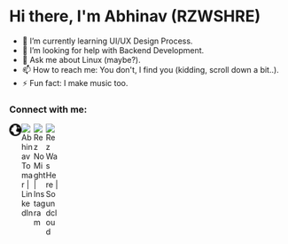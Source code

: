# Hi there, I'm Abhinav (RZWSHRE)


- 🌱 I’m currently learning UI/UX Design Process.
- 🤔 I’m looking for help with Backend Development.
- 💬 Ask me about Linux (maybe?).
- 📫 How to reach me: You don't, I find you (kidding, scroll down a bit..).
- ⚡ Fun fact: I make music too.

### Connect with me:

[<img align="left" alt="Portfolio" width="22px" src="https://raw.githubusercontent.com/iconic/open-iconic/master/svg/globe.svg" />](https://vrezn0v.github.io/Abhinav/)
[<img align="left" alt="Abhinav Tomar | LinkedIn" width="22px" src="https://cdn.jsdelivr.net/npm/simple-icons@v3/icons/linkedin.svg" />](https://linkedin.com/in/abhinav_tomar)
[<img align="left" alt="Rez No Might | Instagram" width="22px" src="https://cdn.jsdelivr.net/npm/simple-icons@v3/icons/instagram.svg" />](https://instagram.com/rzwshre._)
[<img align="left" alt="Rez Was Here | Soundcloud" width="22px" src="http://simpleicons.org/icons/soundcloud.svg" />](https://soundcloud.com/rzwshre)
<br />

